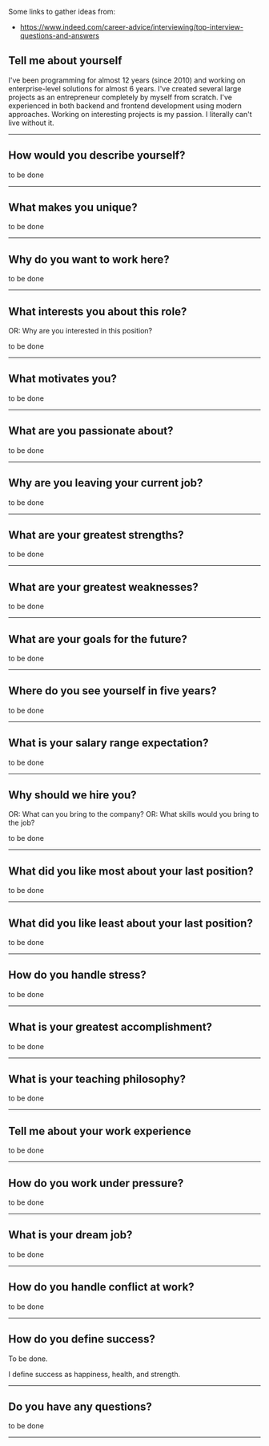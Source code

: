 Some links to gather ideas from:
- https://www.indeed.com/career-advice/interviewing/top-interview-questions-and-answers

## Tell me about yourself

I've been programming for almost 12 years (since 2010) and working on enterprise-level solutions for almost 6 years. 
I've created several large projects as an entrepreneur completely by myself from scratch.
I've experienced in both backend and frontend development using modern approaches.
Working on interesting projects is my passion. I literally can't live without it.

------------------------------------------------------------------------------------------------------------------------

## How would you describe yourself?

to be done

------------------------------------------------------------------------------------------------------------------------

## What makes you unique?

to be done

------------------------------------------------------------------------------------------------------------------------

## Why do you want to work here?

to be done

------------------------------------------------------------------------------------------------------------------------

## What interests you about this role?

OR: Why are you interested in this position?

to be done

------------------------------------------------------------------------------------------------------------------------

## What motivates you?

to be done

------------------------------------------------------------------------------------------------------------------------

## What are you passionate about?

to be done

------------------------------------------------------------------------------------------------------------------------

## Why are you leaving your current job?

to be done

------------------------------------------------------------------------------------------------------------------------

## What are your greatest strengths?

to be done

------------------------------------------------------------------------------------------------------------------------

## What are your greatest weaknesses?

to be done

------------------------------------------------------------------------------------------------------------------------

## What are your goals for the future?

to be done

------------------------------------------------------------------------------------------------------------------------

## Where do you see yourself in five years?

to be done

------------------------------------------------------------------------------------------------------------------------

## What is your salary range expectation?

to be done

------------------------------------------------------------------------------------------------------------------------

## Why should we hire you?

OR: What can you bring to the company?
OR: What skills would you bring to the job?

to be done

------------------------------------------------------------------------------------------------------------------------

## What did you like most about your last position?

to be done

------------------------------------------------------------------------------------------------------------------------

## What did you like least about your last position?

to be done

------------------------------------------------------------------------------------------------------------------------

## How do you handle stress?

to be done

------------------------------------------------------------------------------------------------------------------------

## What is your greatest accomplishment?

to be done

------------------------------------------------------------------------------------------------------------------------

## What is your teaching philosophy?

to be done

------------------------------------------------------------------------------------------------------------------------

## Tell me about your work experience

to be done

------------------------------------------------------------------------------------------------------------------------

## How do you work under pressure?

to be done

------------------------------------------------------------------------------------------------------------------------

## What is your dream job?

to be done

------------------------------------------------------------------------------------------------------------------------

## How do you handle conflict at work?

to be done

------------------------------------------------------------------------------------------------------------------------

## How do you define success?

To be done.

I define success as happiness, health, and strength.

------------------------------------------------------------------------------------------------------------------------

## Do you have any questions?

to be done

------------------------------------------------------------------------------------------------------------------------
